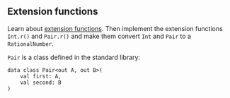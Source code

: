 ## Extension functions

Learn about [extension functions](https://kotlinlang.org/docs/reference/extensions.html).
Then implement the extension functions `Int.r()` and `Pair.r()` and make them convert `Int` and `Pair` to a `RationalNumber`.

`Pair` is a class defined in the standard library:

```
data class Pair<out A, out B>(
    val first: A,
    val second: B
)
```
